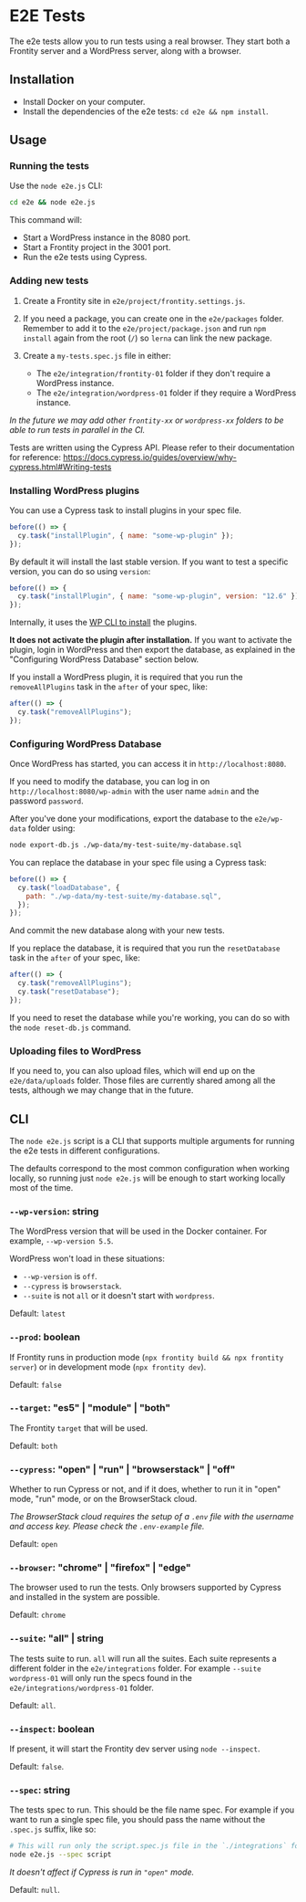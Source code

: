 # E2E Tests

The e2e tests allow you to run tests using a real browser. They start both a Frontity server and a WordPress server, along with a browser.

## Installation

- Install Docker on your computer.
- Install the dependencies of the e2e tests: `cd e2e && npm install`.

## Usage

### Running the tests

Use the `node e2e.js` CLI:

```sh
cd e2e && node e2e.js
```

This command will:

- Start a WordPress instance in the 8080 port.
- Start a Frontity project in the 3001 port.
- Run the e2e tests using Cypress.

### Adding new tests

1. Create a Frontity site in `e2e/project/frontity.settings.js`.

1. If you need a package, you can create one in the `e2e/packages` folder. Remember to add it to the `e2e/project/package.json` and run `npm install` again from the root (`/`) so `lerna` can link the new package.

1. Create a `my-tests.spec.js` file in either:

   - The `e2e/integration/frontity-01` folder if they don't require a WordPress instance.
   - The `e2e/integration/wordpress-01` folder if they require a WordPress instance.

_In the future we may add other `frontity-xx` or `wordpress-xx` folders to be able to run tests in parallel in the CI._

Tests are written using the Cypress API. Please refer to their documentation for reference: https://docs.cypress.io/guides/overview/why-cypress.html#Writing-tests

### Installing WordPress plugins

You can use a Cypress task to install plugins in your spec file.

```js
before(() => {
  cy.task("installPlugin", { name: "some-wp-plugin" });
});
```

By default it will install the last stable version. If you want to test a specific version, you can do so using `version`:

```js
before(() => {
  cy.task("installPlugin", { name: "some-wp-plugin", version: "12.6" });
});
```

Internally, it uses the [WP CLI to install](https://developer.wordpress.org/cli/commands/plugin/install/) the plugins.

**It does not activate the plugin after installation.** If you want to activate the plugin, login in WordPress and then export the database, as explained in the "Configuring WordPress Database" section below.

If you install a WordPress plugin, it is required that you run the `removeAllPlugins` task in the `after` of your spec, like:

```js
after(() => {
  cy.task("removeAllPlugins");
});
```

### Configuring WordPress Database

Once WordPress has started, you can access it in `http://localhost:8080`.

If you need to modify the database, you can log in on `http://localhost:8080/wp-admin` with the user name `admin` and the password `password`.

After you've done your modifications, export the database to the `e2e/wp-data` folder using:

```sh
node export-db.js ./wp-data/my-test-suite/my-database.sql
```

You can replace the database in your spec file using a Cypress task:

```js
before(() => {
  cy.task("loadDatabase", {
    path: "./wp-data/my-test-suite/my-database.sql",
  });
});
```

And commit the new database along with your new tests.

If you replace the database, it is required that you run the `resetDatabase` task in the `after` of your spec, like:

```js
after(() => {
  cy.task("removeAllPlugins");
  cy.task("resetDatabase");
});
```

If you need to reset the database while you're working, you can do so with the `node reset-db.js` command.

### Uploading files to WordPress

If you need to, you can also upload files, which will end up on the `e2e/data/uploads` folder. Those files are currently shared among all the tests, although we may change that in the future.

## CLI

The `node e2e.js` script is a CLI that supports multiple arguments for running the e2e tests in different configurations.

The defaults correspond to the most common configuration when working locally, so running just `node e2e.js` will be enough to start working locally most of the time.

### `--wp-version`: string

The WordPress version that will be used in the Docker container. For example, `--wp-version 5.5`.

WordPress won't load in these situations:

- `--wp-version` is `off`.
- `--cypress` is `browserstack`.
- `--suite` is not `all` or it doesn't start with `wordpress`.

Default: `latest`

### `--prod`: boolean

If Frontity runs in production mode (`npx frontity build && npx frontity server`) or in development mode (`npx frontity dev`).

Default: `false`

### `--target`: "es5" | "module" | "both"

The Frontity `target` that will be used.

Default: `both`

### `--cypress`: "open" | "run" | "browserstack" | "off"

Whether to run Cypress or not, and if it does, whether to run it in "open" mode, "run" mode, or on the BrowserStack cloud.

_The BrowserStack cloud requires the setup of a `.env` file with the username and access key. Please check the `.env-example` file._

Default: `open`

### `--browser`: "chrome" | "firefox" | "edge"

The browser used to run the tests. Only browsers supported by Cypress and installed in the system are possible.

Default: `chrome`

### `--suite`: "all" | string

The tests suite to run. `all` will run all the suites. Each suite represents a different folder in the `e2e/integrations` folder. For example `--suite wordpress-01` will only run the specs found in the `e2e/integrations/wordpress-01` folder.

Default: `all`.

### `--inspect`: boolean

If present, it will start the Frontity dev server using `node --inspect`.

Default: `false`.

### `--spec`: string

The tests spec to run. This should be the file name spec. For example if you want to run a single spec file, you should pass the name without the `.spec.js` suffix, like so:

```sh
# This will run only the script.spec.js file in the `./integrations` folder
node e2e.js --spec script
```

_It doesn't affect if Cypress is run in `"open"` mode._

Default: `null`.
